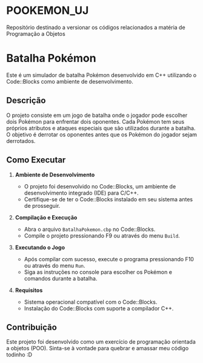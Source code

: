 # POOKEMON_UJ
Repositório destinado a versionar os códigos relacionados a matéria de Programação a Objetos
# Batalha Pokémon

Este é um simulador de batalha Pokémon desenvolvido em C++ utilizando o Code::Blocks como ambiente de desenvolvimento.

## Descrição

O projeto consiste em um jogo de batalha onde o jogador pode escolher dois Pokémon para enfrentar dois oponentes. Cada Pokémon tem seus próprios atributos e ataques especiais que são utilizados durante a batalha. O objetivo é derrotar os oponentes antes que os Pokémon do jogador sejam derrotados.

## Como Executar

1. **Ambiente de Desenvolvimento**
   - O projeto foi desenvolvido no Code::Blocks, um ambiente de desenvolvimento integrado (IDE) para C/C++.
   - Certifique-se de ter o Code::Blocks instalado em seu sistema antes de prosseguir.

2. **Compilação e Execução**
   - Abra o arquivo `BatalhaPokemon.cbp` no Code::Blocks.
   - Compile o projeto pressionando F9 ou através do menu `Build`.

3. **Executando o Jogo**
   - Após compilar com sucesso, execute o programa pressionando F10 ou através do menu `Run`.
   - Siga as instruções no console para escolher os Pokémon e comandos durante a batalha.

4. **Requisitos**
   - Sistema operacional compatível com o Code::Blocks.
   - Instalação do Code::Blocks com suporte a compilador C++.

## Contribuição

Este projeto foi desenvolvido como um exercício de programação orientada a objetos (POO). Sinta-se à vontade para quebrar e amassar meu código todinho :D

